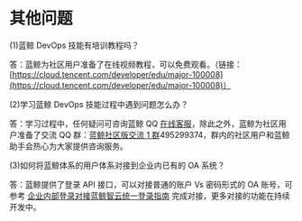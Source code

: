 # 其他问题

(1)蓝鲸 DevOps 技能有培训教程吗？

答：蓝鲸为社区用户准备了在线视频教程，可以免费观看。（链接：[https://cloud.tencent.com/developer/edu/major-100008](https://cloud.tencent.com/developer/edu/major-100008)）

(2)学习蓝鲸 DevOps 技能过程中遇到问题怎么办？

答：学习过程中，任何疑问可咨询蓝鲸 QQ [在线客服](http://wpa.b.qq.com/cgi/wpa.php?ln=1&key=XzgwMDgwMjAwMV80NDMwOTZfODAwODAyMDAxXzJf)，除此之外，蓝鲸为社区用户准备了交流 QQ 群：[蓝鲸社区版交流 1 群](https://jq.qq.com/?_wv=1027&k=4BcXfIr)495299374，群内的社区用户和蓝鲸助手会热心为大家提供咨询服务。

(3)如何将蓝鲸体系的用户体系对接到企业内已有的 OA 系统？

答：蓝鲸提供了登录 API 接口，可以对接普通的账户 Vs 密码形式的 OA 账号，可参考 [企业内部登录对接蓝鲸智云统一登录指南](5.1/开发指南/扩展开发/对接企业登录体系/flow_chart.md) 完成对接，更多对接的功能在持续开发中。
